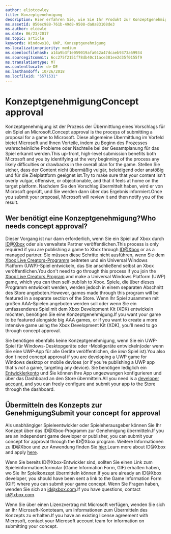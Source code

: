 ```yaml
---
author: eliotcowley
title: Konzeptgenehmigung
description: Hier erfahren Sie, wie Sie Ihr Produkt zur Konzeptgenehmigung übermitteln, die Sie benötigen, wenn das Produkt auf der Xbox ausgeführt wird oder Xbox Live verwendet.
ms.assetid: 850ec988-761b-49d8-9508-da8a83108de3
ms.author: elcowle
ms.date: 06/23/2017
ms.topic: article
keywords: Windows10, UWP, Konzeptgenehmigung
ms.localizationpriority: medium
ms.openlocfilehash: a14a9b3f1e059019afa042a47dcaeb9373a69934
ms.sourcegitcommit: 6cc275f2151f78db40c11ace381ee2d35f0155f9
ms.translationtype: MT
ms.contentlocale: de-DE
ms.lasthandoff: 10/26/2018
ms.locfileid: "5571531"
---
```

# <a name="concept-approval"></a><span data-ttu-id="3df0a-104">Konzeptgenehmigung</span><span class="sxs-lookup"><span data-stu-id="3df0a-104">Concept approval</span></span>

<span data-ttu-id="3df0a-105">Konzeptgenehmigung ist der Prozess der Übermittlung eines Vorschlags für ein Spiel an Microsoft.</span><span class="sxs-lookup"><span data-stu-id="3df0a-105">Concept approval is the process of submitting a proposal for a game to Microsoft.</span></span> <span data-ttu-id="3df0a-106">Diese allgemeine Übermittlung im Vorfeld bietet Microsoft und Ihnen Vorteile, indem zu Beginn des Prozesses wahrscheinliche Probleme oder Nachteile bei der Gesamtplanung für das Spiel erkannt werden.</span><span class="sxs-lookup"><span data-stu-id="3df0a-106">This up-front, high-level submission benefits both Microsoft and you by identifying at the very beginning of the process any likely difficulties or drawbacks in the overall plan for the game.</span></span> <span data-ttu-id="3df0a-107">Stellen Sie sicher, dass der Content nicht übermäßig vulgär, beleidigend oder anstößig und für die Zielplattform geeignet ist.</span><span class="sxs-lookup"><span data-stu-id="3df0a-107">Try to make sure that your content isn't overly vulgar, offensive, or objectionable, and that it feels at home on the target platform.</span></span> <span data-ttu-id="3df0a-108">Nachdem Sie den Vorschlag übermittelt haben, wird er von Microsoft geprüft, und Sie werden dann über das Ergebnis informiert.</span><span class="sxs-lookup"><span data-stu-id="3df0a-108">Once you submit your proposal, Microsoft will review it and then notify you of the result.</span></span>

## <a name="who-needs-concept-approval"></a><span data-ttu-id="3df0a-109">Wer benötigt eine Konzeptgenehmigung?</span><span class="sxs-lookup"><span data-stu-id="3df0a-109">Who needs concept approval?</span></span>

<span data-ttu-id="3df0a-110">Dieser Vorgang ist nur dann erforderlich, wenn Sie ein Spiel auf Xbox durch [ID@Xbox](http://www.xbox.com/Developers/id) oder als verwaltete Partner veröffentlichen.</span><span class="sxs-lookup"><span data-stu-id="3df0a-110">This process is only required if you are publishing a game to Xbox through [ID@Xbox](http://www.xbox.com/Developers/id) or as a managed partner.</span></span> <span data-ttu-id="3df0a-111">Sie müssen diese Schritte nicht ausführen, wenn Sie dem [Xbox Live Creators-Programm](https://developer.microsoft.com/games/xbox/xboxlive/creator) beitreten und ein Universal Windows Platform (UWP)-Spiel entwickeln, das Sie anschließend selbst an Xbox veröffentlichen.</span><span class="sxs-lookup"><span data-stu-id="3df0a-111">You don't need to go through this process if you join the [Xbox Live Creators Program](https://developer.microsoft.com/games/xbox/xboxlive/creator) and make a Universal Windows Platform (UWP) game, which you can then self-publish to Xbox.</span></span> <span data-ttu-id="3df0a-112">Spiele, die über dieses Programm entwickelt werden, werden jedoch in einem separaten Abschnitt des Store angeboten.</span><span class="sxs-lookup"><span data-stu-id="3df0a-112">However, games made through this program will be featured in a separate section of the Store.</span></span> <span data-ttu-id="3df0a-113">Wenn Ihr Spiel zusammen mit großen AAA-Spielen angeboten werden soll oder wenn Sie ein umfassenderes Spiel mit dem Xbox Development Kit (XDK) entwickeln möchten, benötigen Sie eine Konzeptgenehmigung.</span><span class="sxs-lookup"><span data-stu-id="3df0a-113">If you want your game to be featured alongside big AAA games, or if you want to create a more intensive game using the Xbox Development Kit (XDK), you'll need to go through concept approval.</span></span>

<span data-ttu-id="3df0a-114">Sie benötigen ebenfalls keine Konzeptgenehmigung, wenn Sie ein UWP-Spiel für Windows-Desktopgeräte oder -Mobilgeräte entwickeln(oder wenn Sie eine UWP-App für alle Geräte veröffentlichen, die *kein* Spiel ist).</span><span class="sxs-lookup"><span data-stu-id="3df0a-114">You also don't need concept approval if you are developing a UWP game for Windows desktop or mobile devices (or if you're publishing a UWP app that's *not* a game, targeting any device).</span></span> <span data-ttu-id="3df0a-115">Sie benötigen lediglich ein [Entwicklerkonto](https://go.microsoft.com/fwlink/?LinkId=817223) und Sie können Ihre App ungezwungen konfigurieren und über das Dashboard an den Store übermitteln.</span><span class="sxs-lookup"><span data-stu-id="3df0a-115">All you need is a [developer account](https://go.microsoft.com/fwlink/?LinkId=817223), and you can freely configure and submit your app to the Store through the dashboard.</span></span>

## <a name="submit-your-concept-for-approval"></a><span data-ttu-id="3df0a-116">Übermitteln des Konzepts zur Genehmigung</span><span class="sxs-lookup"><span data-stu-id="3df0a-116">Submit your concept for approval</span></span>

<span data-ttu-id="3df0a-117">Als unabhängiger Spieleentwickler oder Spieleherausgeber können Sie Ihr Konzept über das ID@Xbox-Programm zur Genehmigung übermitteln.</span><span class="sxs-lookup"><span data-stu-id="3df0a-117">If you are an independent game developer or publisher, you can submit your concept for approval through the ID@Xbox program.</span></span> <span data-ttu-id="3df0a-118">Weitere Informationen zu ID@Xbox und zur Anwendung finden Sie [hier](http://www.xbox.com/Developers/id).</span><span class="sxs-lookup"><span data-stu-id="3df0a-118">Learn more about ID@Xbox and apply [here](http://www.xbox.com/Developers/id).</span></span>

<span data-ttu-id="3df0a-119">Wenn Sie bereits ID@Xbox-Entwickler sind, sollten Sie einen Link zum Spieleinformationsformular (Game Information Form, GIF) erhalten haben, wo Sie Ihr Spielkonzept übermitteln können.</span><span class="sxs-lookup"><span data-stu-id="3df0a-119">If you are already an ID@Xbox developer, you should have been sent a link to the Game Information Form (GIF) where you can submit your game concept.</span></span> <span data-ttu-id="3df0a-120">Wenn Sie Fragen haben, wenden Sie sich an [id@xbox.com](mailto:id@xbox.com).</span><span class="sxs-lookup"><span data-stu-id="3df0a-120">If you have questions, contact [id@xbox.com](mailto:id@xbox.com).</span></span>

<span data-ttu-id="3df0a-121">Wenn Sie über einen Lizenzvertrag mit Microsoft verfügen, wenden Sie sich an Ihr Microsoft-Kontoteam, um Informationen zum Übermitteln des Konzepts zu erhalten.</span><span class="sxs-lookup"><span data-stu-id="3df0a-121">If you have an existing license agreement with Microsoft, contact your Microsoft account team for information on submitting your concept.</span></span>